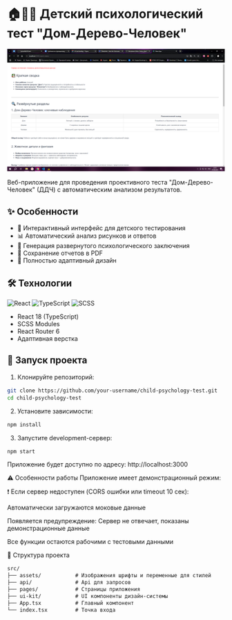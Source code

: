 # 🏠🌳👶 Детский психологический тест "Дом-Дерево-Человек"

![alt text](Image.png)

Веб-приложение для проведения проективного теста "Дом-Дерево-Человек" (ДДЧ) с автоматическим анализом результатов.

## ✨ Особенности

- 🎨 Интерактивный интерфейс для детского тестирования
- 📊 Автоматический анализ рисунков и ответов
- 📝 Генерация развернутого психологического заключения
- 📁 Сохранение отчетов в PDF
- 📱 Полностью адаптивный дизайн

## 🛠 Технологии

![React](https://img.shields.io/badge/-React-61DAFB?logo=react&logoColor=white)
![TypeScript](https://img.shields.io/badge/-TypeScript-3178C6?logo=typescript&logoColor=white)
![SCSS](https://img.shields.io/badge/-SCSS-CC6699?logo=sass&logoColor=white)

- React 18 (TypeScript)
- SCSS Modules
- React Router 6
- Адаптивная верстка

## 🚀 Запуск проекта

1. Клонируйте репозиторий:

```bash
git clone https://github.com/your-username/child-psychology-test.git
cd child-psychology-test
```

2. Установите зависимости:

```bash
npm install
```

 3. Запустите development-сервер:

```bash
npm start
```

Приложение будет доступно по адресу:
http://localhost:3000

⚠️ Особенности работы
Приложение имеет демонстрационный режим:

❗ Если сервер недоступен (CORS ошибки или timeout 10 сек):

Автоматически загружаются моковые данные

Появляется предупреждение:
Сервер не отвечает, показаны демонстрационные данные

Все функции остаются рабочими с тестовыми данными

📂 Структура проекта

```text
src/
├── assets/       	  # Изображения шрифты и переменные для стилей
├── api/              # Api для запросов
├── pages/            # Страницы приложения
├── ui-kit/           # UI компоненты дизайн-системы
├── App.tsx           # Главный компонент
└── index.tsx         # Точка входа
```

